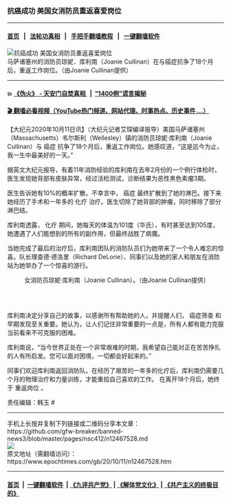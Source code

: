 ### 抗癌成功 美国女消防员重返喜爱岗位
------------------------

#### [首页](https://github.com/gfw-breaker/banned-news3/blob/master/README.md) &nbsp;&nbsp;|&nbsp;&nbsp; [法轮功真相](https://github.com/begood0513/basic/blob/master/README.md)  &nbsp;&nbsp;|&nbsp;&nbsp; [手把手翻墙教程](https://github.com/gfw-breaker/guides/wiki)  &nbsp;&nbsp;|&nbsp;&nbsp; [一键翻墙软件](https://github.com/gfw-breaker/nogfw/blob/master/README.md)  



<div><img alt="抗癌成功 美国女消防员重返喜爱岗位" class="attachment-djy_600_400 size-djy_600_400 wp-post-image" src="https://i.epochtimes.com/assets/uploads/2020/10/et-Joanie-Cullinan-16-1200x1185-600x400.jpg"/>
<div class="caption">
 马萨诸塞州的消防员琼妮．库利南（Joanie Cullinan）在与癌症抗争了18个月后，重返工作岗位。（由Joanie Cullinan提供）
</div></div><hr/>

#### 💥 [《伪火》 - 天安门自焚真相 ](http://158.247.195.190:10000/videos/blog/weihuo.html)&nbsp; |&nbsp; [“1400例”谎言揭秘  ](http://158.247.195.190:10000/videos/blog/jiexi1400.html)

#### [ 🎬  翻墙必看视频（YouTube热门频道、网站代理、时事热点、历史事件 ...）](https://github.com/gfw-breaker/links/blob/master/banned.md)

<div><p>
 【大纪元2020年10月11日讯】（大纪元记者艾琛编译报导）美国马萨诸塞州（Massachusetts）韦尔斯利（Wellesley）镇的消防员琼妮‧库利南（Joanie Cullinan）与
 <ok href="https://www.epochtimes.com/gb/tag/%E7%99%8C%E7%97%87.html">
  癌症
 </ok>
 抗争了18个月后，重返工作岗位。她感叹道，“这是迄今为止，我一生中最美好的一天。”
</p>
<p>
 据英文大纪元报导，有着11年消防经验的库利南在去年2月份的一个例行体检时，医生发现她背部有皮肤异常，经过活检测试，诊断结果为恶性黑色素瘤3期。
</p>
<p>
 医生告诉她有10%的概率扩散。不幸言中，
 <ok href="https://www.epochtimes.com/gb/tag/%E7%99%8C%E7%97%87.html">
  癌症
 </ok>
 最终扩散到了她的淋巴。接下来她经历了手术和一年多的
 <ok href="https://www.epochtimes.com/gb/tag/%E5%8C%96%E7%96%97.html">
  化疗
 </ok>
 治疗。医生切除了她背部的肿瘤，同时移除了部分淋巴结。
</p>
<p>
 库利南透露，
 <ok href="https://www.epochtimes.com/gb/tag/%E5%8C%96%E7%96%97.html">
  化疗
 </ok>
 期间，她每天的体温为101度（华氏），有时甚至达到105度，她遭遇了人们能想到的所有的副作用，但最终战胜了病魔。
</p>
<p>
 当她完成了最后的治疗后，库利南团队的消防队员们为她带来了一个令人难忘的惊喜。队长理查德‧德洛里（Richard DeLorie）、同事们以及她的家人和朋友在消防站为她举办了一个惊喜的游行。
</p>
<figure class="wp-caption aligncenter" id="attachment_12467579" style="width: 450px">
 <ok href="https://i.epochtimes.com/assets/uploads/2020/10/Joanie-Cullinan-3-1200x1600.jpg">
  <img alt="" class="wp-image-12467579 size-medium" src="https://i.epochtimes.com/assets/uploads/2020/10/Joanie-Cullinan-3-1200x1600-450x600.jpg"/>
 </ok>
 <br/><figcaption class="wp-caption-text">
  女消防员琼妮‧库利南（Joanie Cullinan）。（由Joanie Cullinan提供）
 </figcaption><br/>
</figure><br/>
<p>
 库利南决定分享自己的故事，以感谢所有帮助她的人，并提醒人们，
 <ok href="https://www.epochtimes.com/gb/tag/%E7%99%8C%E7%97%87%E7%AD%9B%E6%9F%A5.html">
  癌症筛查
 </ok>
 和早期发现至关重要。她认为，让人们记住非常重要的一点是，所有人都有能力克服当前看来不可克服的困难。
</p>
<p>
 库利南说，“当今世界正处在一个非常艰难的时期，我希望自己能对正在苦苦挣扎的人有所启发。您可以面对困境，一切都会好起来的。”
</p>
<p>
 同事们欢迎库利南返回消防队。在经历了艰苦的一年多的化疗后，库利南仍需要几个月的物理治疗和力量训练，才能重拾自己喜欢的工作。 在离开18个月后，她终于
 <ok href="https://www.epochtimes.com/gb/tag/%E9%87%8D%E8%BF%94%E5%B2%97%E4%BD%8D.html">
  重返岗位
 </ok>
 。
</p>
<p>
 责任编辑：韩玉 #
</p>
</div>
<hr/>
手机上长按并复制下列链接或二维码分享本文章：<br/>
https://github.com/gfw-breaker/banned-news3/blob/master/pages/nsc412/n12467528.md <br/>
<a href='https://github.com/gfw-breaker/banned-news3/blob/master/pages/nsc412/n12467528.md'><img src='https://github.com/gfw-breaker/banned-news3/blob/master/pages/nsc412/n12467528.md.png'/></a> <br/>
原文地址（需翻墙访问）：https://www.epochtimes.com/gb/20/10/11/n12467528.htm


------------------------
#### [首页](https://github.com/gfw-breaker/banned-news3/blob/master/README.md) &nbsp;|&nbsp; [一键翻墙软件](https://github.com/gfw-breaker/nogfw/blob/master/README.md) &nbsp;| [《九评共产党》](https://github.com/gfw-breaker/9ping.md/blob/master/README.md#九评之一评共产党是什么) | [《解体党文化》](https://github.com/gfw-breaker/jtdwh.md/blob/master/README.md) | [《共产主义的终极目的》](https://github.com/gfw-breaker/gczydzjmd.md/blob/master/README.md)


<img src='http://gfw-breaker.win/banned-news3/pages/nsc412/n12467528.md' width='0px' height='0px'/>